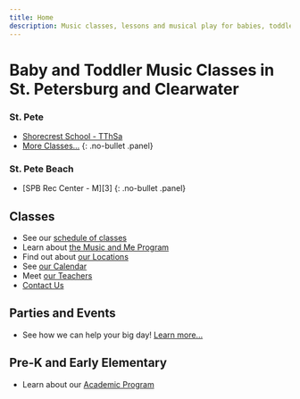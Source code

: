 ```yaml
---
title: Home
description: Music classes, lessons and musical play for babies, toddlers and children in St. Petersburg, Clearwater and St. Pete Beach FL.
---
```


Baby and Toddler Music Classes in St. Petersburg and Clearwater
===============================================================

### St. Pete

- [Shorecrest School - TThSa][1]
- [More Classes...][2]
{: .no-bullet .panel}

### St. Pete Beach

- [SPB Rec Center - M][3]
{: .no-bullet .panel}

Classes
-------

- See our [schedule of classes]
- Learn about [the Music and Me Program]
- Find out about [our Locations]
- See [our Calendar]
- Meet [our Teachers]
- [Contact Us]

Parties and Events
------------------

- See how we can help your big day!  [Learn more...]

Pre-K and Early Elementary
--------------------------

- Learn about our [Academic Program]

[1]: http://youandmeandmt.yourvirtuoso.com/Location.html?locationId=147
[2]: http://youandmeandmt.yourvirtuoso.com/Location.html?locationId=148
[schedule of classes]: /classes/
[the Music and Me Program]: /program/
[our Locations]: /locations/
[our Calendar]: /calendar/
[our Teachers]: /teachers/
[Contact Us]: /contact-us/
[Academic Program]: /academic-program/
[Learn more...]: /events/

